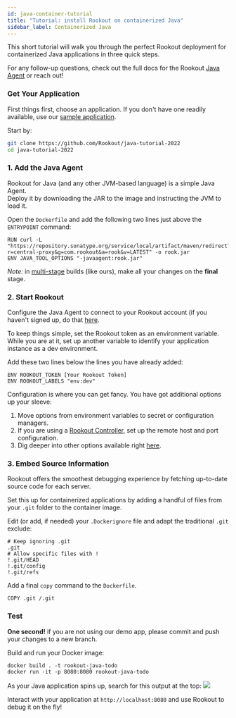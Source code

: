 ```yaml
---
id: java-container-tutorial
title: "Tutorial: install Rookout on containerized Java"
sidebar_label: Containerized Java
---
```


This short tutorial will walk you through the perfect Rookout deployment for containerized Java applications in three quick steps.

For any follow-up questions, check out the full docs for the Rookout [Java Agent](jvm-setup) or reach out!

### Get Your Application

First things first, choose an application.
If you don't have one readily available, use our [sample application](https://github.com/Rookout/java-tutorial-2022).  

Start by:
```bash
git clone https://github.com/Rookout/java-tutorial-2022
cd java-tutorial-2022
```

### 1. Add the Java Agent

Rookout for Java (and any other JVM-based language) is a simple Java Agent.  
Deploy it by downloading the JAR to the image and instructing the JVM to load it.

Open the `Dockerfile` and add the following two lines just above the `ENTRYPOINT` command:
```docker
RUN curl -L "https://repository.sonatype.org/service/local/artifact/maven/redirect?r=central-proxy&g=com.rookout&a=rook&v=LATEST" -o rook.jar
ENV JAVA_TOOL_OPTIONS "-javaagent:rook.jar"
```

*Note:* in [multi-stage](https://docs.docker.com/develop/develop-images/multistage-build/) builds (like ours), make all your changes on the **final** stage.

### 2. Start Rookout

Configure the Java Agent to connect to your Rookout account (if you haven't signed up, do that [here](https://app.rookout.com/#mode=signUp).

To keep things simple, set the Rookout token as an environment variable.  
While you are at it, set up another variable to identify your application instance as a dev environment.   

Add these two lines below the lines you have already added:

```docker
ENV ROOKOUT_TOKEN [Your Rookout Token]
ENV ROOKOUT_LABELS "env:dev"
```

Configuration is where you can get fancy. You have got additional options up your sleeve:
1. Move options from environment variables to secret or configuration managers.
2. If you are using a [Rookout Controller](etl-controller-intro), set up the remote host and port configuration.
3. Dig deeper into other options available right [here](jvm-setup#sdk-configuration).

### 3. Embed Source Information

Rookout offers the smoothest debugging experience by fetching up-to-date source code for each server.

Set this up for containerized applications by adding a handful of files from your `.git` folder to the container image.

Edit (or add, if needed) your `.Dockerignore` file and adapt the traditional `.git` exclude:
```ignore
# Keep ignoring .git
.git
# Allow specific files with !
!.git/HEAD
!.git/config
!.git/refs
```

Add a final `copy` command to the `Dockerfile`.
```docker
COPY .git /.git
```

### Test

**One second!** if you are not using our demo app, please commit and push your changes to a new branch.

Build and run your Docker image:
```
docker build . -t rookout-java-todo
docker run -it -p 8080:8080 rookout-java-todo
```

As your Java application spins up, search for this output at the top:
<img src="/img/screenshots/java_success.png" />

Interact with your application at `http://localhost:8080` and use Rookout to debug it on the fly!

